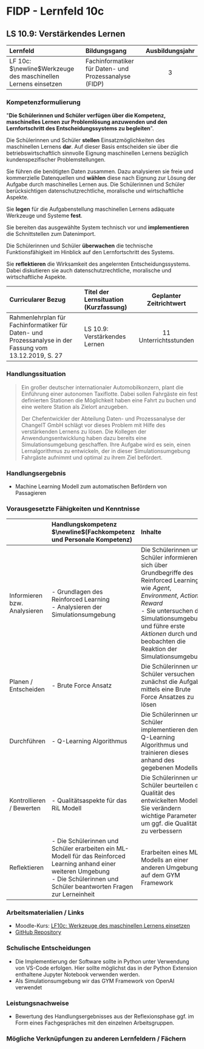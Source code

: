 # FIDP - Lernfeld 10c

## LS 10.9: Verstärkendes Lernen

| Lernfeld | Bildungsgang | Ausbildungsjahr |
| :--- | :--- | :---: |
| LF 10c:</br>$\newline$Werkzeuge des maschinellen Lernens einsetzen | Fachinformatiker für Daten- und Prozessanalyse (FIDP) | 3 |

### Kompetenzformulierung

"**Die Schülerinnen und Schüler verfügen über die Kompetenz, maschinelles Lernen zur
Problemlösung anzuwenden und den Lernfortschritt des Entscheidungssystems zu
begleiten**".

Die Schülerinnen und Schüler **stellen** Einsatzmöglichkeiten des maschinellen Lernens **dar**.
Auf dieser Basis entscheiden sie über die betriebswirtschaftlich sinnvolle Eignung maschinellen Lernens bezüglich kundenspezifischer Problemstellungen.

Sie führen die benötigten Daten zusammen. Dazu analysieren sie freie und kommerzielle
Datenquellen und **wählen** diese nach Eignung zur Lösung der Aufgabe durch maschinelles
Lernen aus. Die Schülerinnen und Schüler berücksichtigen datenschutzrechtliche, moralische und wirtschaftliche Aspekte.

Sie **legen** für die Aufgabenstellung maschinellen Lernens adäquate Werkzeuge und Systeme **fest**.

Sie bereiten das ausgewählte System technisch vor und **implementieren** die Schnittstellen
zum Datenimport.

Die Schülerinnen und Schüler **überwachen** die technische Funktionsfähigkeit im Hinblick
auf den Lernfortschritt des Systems.

Sie **reflektieren** die Wirksamkeit des angelernten Entscheidungssystems. Dabei diskutieren
sie auch datenschutzrechtliche, moralische und wirtschaftliche Aspekte.

| Curricularer Bezug | Titel der Lernsituation (Kurzfassung) | Geplanter Zeitrichtwert |
| :--- | :--- | :---: |
| Rahmenlehrplan für Fachinformatiker für Daten- und Prozessanalyse in der Fassung vom 13.12.2019, S. 27 | LS 10.9: Verstärkendes Lernen | 11 Unterrichtsstunden |

### Handlungssituation

> Ein großer deutscher internationaler Automobilkonzern, plant die Einführung einer autonomen Taxiflotte. Dabei sollen Fahrgäste ein fest definierten Stationen die Möglichkeit haben eine Fahrt zu buchen und eine weitere Station als Zielort anzugeben.
>
> Der Chefentwickler der Abteilung Daten- und Prozessanalyse der ChangeIT GmbH schlägt vor dieses Problem mit Hilfe des verstärkenden Lernens zu lösen. Die Kollegen der Anwendungsentwicklung haben dazu bereits eine Simulationsumgebung geschaffen. Ihre Aufgabe wird es sein, einen Lernalgorithmus zu entwickeln, der in dieser Simulationsumgebung Fahrgäste aufnimmt und optimal zu ihrem Ziel befördert.

### Handlungsergebnis

- Machine Learning Modell zum automatischen Befördern von Passagieren

<div style="page-break-after: always;"></div>

### Vorausgesetzte Fähigkeiten und Kenntnisse

| | Handlungskompetenz<br/>$\newline$(Fachkompetenz und Personale Kompetenz) | Inhalte | Sozialform/Methoden |
| :--- | :--- | :--- | :--- |
| Informieren bzw. Analysieren | - Grundlagen des Reinforced Learning </br> - Analysieren der Simulationsumgebung  | Die Schülerinnen und Schüler informieren sich über Grundbegriffe des Reinforced Learning, wie *Agent*, *Environment*, *Action*, *Reward* </br> - Sie untersuchen die Simulationsumgebung und führe erste *Aktionen* durch und beobachten die Reaktion der Simulationsumgebung   | - Einzelarbeit </br> - Plenum </br> - Als Umgebung wird das *Taxi* Environment der RIL Umgebung aus dem OpenAI Paket verwendet  |
| Planen / Entscheiden | - Brute Force Ansatz | Die Schülerinnen und Schüler versuchen zunächst die Aufgabe mittels eine Brute Force Ansatzes zu lösen  | - Einzelarbeit </br> - Plenum </br> |
| Durchführen | - Q-Learning Algorithmus | Die Schülerinnen und Schüler implementieren den Q-Learning Algorithmus und trainieren dieses anhand des gegebenen Modells | - Einzelarbeit </br> - Plenum </br> |
| Kontrollieren / Bewerten |- Qualitätsaspekte für das RiL Modell  | Die Schülerinnen und Schüler beurteilen die Qualität des entwickelten Modells, Sie verändern wichtige Parameter um ggf. die Qualität zu verbessern | - Einzelarbeit </br> |
| Reflektieren | - Die Schülerinnen und Schüler erarbeiten ein ML-Modell für das Reinforced Learning anhand einer weiteren Umgebung </br> - Die Schülerinnen und Schüler beantworten Fragen zur Lerneinheit | Erarbeiten eines ML Modells an einer anderen Umgebung auf dem GYM Framework | - Gruppenarbeit </br> - als weitere Umgebungen bieten sich folgende Umgebungen an (*FrozenLake*, *Cliff Walking*, *MountainCar* und *CartPole*) |

### Arbeitsmaterialien / Links

- Moodle-Kurs: [LF10c: Werkzeuge des maschinellen Lernens einsetzen](https://moodle.mm-bbs.de/moodle/course/view.php?id=2812)
- [GitHub Repository](https://github.com/jtuttas/datenanalyse)

### Schulische Entscheidungen

- Die Implementierung der Software sollte in Python unter Verwendung von VS-Code erfolgen. Hier sollte möglichst das in der Python Extension enthaltene Jupyter Notebook verwenden werden.
- Als Simulationsumgebung wir das GYM Framework von OpenAI verwendet

<div style="page-break-after: always;"></div>

### Leistungsnachweise

- Bewertung des Handlungsergebnisses aus der Reflexionsphase ggf. im Form eines Fachgespräches mit den einzelnen Arbeitsgruppen.

### Mögliche Verknüpfungen zu anderen Lernfeldern / Fächern


